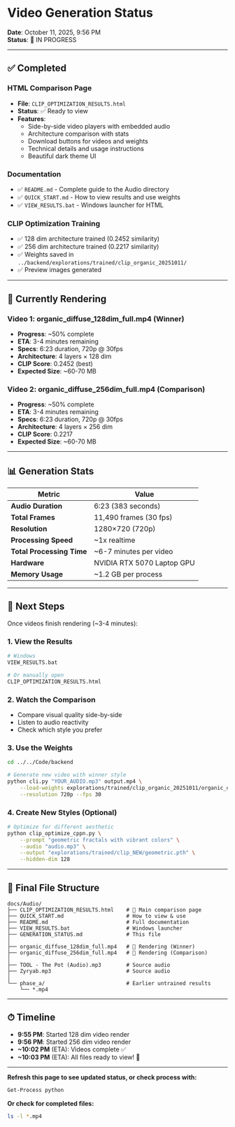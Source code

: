 # Video Generation Status

**Date**: October 11, 2025, 9:56 PM  
**Status**: 🔄 IN PROGRESS

---

## ✅ Completed

### HTML Comparison Page
- **File**: `CLIP_OPTIMIZATION_RESULTS.html`  
- **Status**: ✅ Ready to view  
- **Features**:
  - Side-by-side video players with embedded audio
  - Architecture comparison with stats
  - Download buttons for videos and weights
  - Technical details and usage instructions
  - Beautiful dark theme UI

### Documentation
- ✅ `README.md` - Complete guide to the Audio directory
- ✅ `QUICK_START.md` - How to view results and use weights
- ✅ `VIEW_RESULTS.bat` - Windows launcher for HTML

### CLIP Optimization Training
- ✅ 128 dim architecture trained (0.2452 similarity)
- ✅ 256 dim architecture trained (0.2217 similarity)
- ✅ Weights saved in `../backend/explorations/trained/clip_organic_20251011/`
- ✅ Preview images generated

---

## 🔄 Currently Rendering

### Video 1: organic_diffuse_128dim_full.mp4 (Winner)
- **Progress**: ~50% complete
- **ETA**: 3-4 minutes remaining
- **Specs**: 6:23 duration, 720p @ 30fps
- **Architecture**: 4 layers × 128 dim
- **CLIP Score**: 0.2452 (best)
- **Expected Size**: ~60-70 MB

### Video 2: organic_diffuse_256dim_full.mp4 (Comparison)
- **Progress**: ~50% complete
- **ETA**: 3-4 minutes remaining
- **Specs**: 6:23 duration, 720p @ 30fps
- **Architecture**: 4 layers × 256 dim
- **CLIP Score**: 0.2217
- **Expected Size**: ~60-70 MB

---

## 📊 Generation Stats

| Metric | Value |
|--------|-------|
| **Audio Duration** | 6:23 (383 seconds) |
| **Total Frames** | 11,490 frames (30 fps) |
| **Resolution** | 1280×720 (720p) |
| **Processing Speed** | ~1x realtime |
| **Total Processing Time** | ~6-7 minutes per video |
| **Hardware** | NVIDIA RTX 5070 Laptop GPU |
| **Memory Usage** | ~1.2 GB per process |

---

## 🎯 Next Steps

Once videos finish rendering (~3-4 minutes):

### 1. View the Results
```bash
# Windows
VIEW_RESULTS.bat

# Or manually open
CLIP_OPTIMIZATION_RESULTS.html
```

### 2. Watch the Comparison
- Compare visual quality side-by-side
- Listen to audio reactivity
- Check which style you prefer

### 3. Use the Weights
```bash
cd ../../Code/backend

# Generate new video with winner style
python cli.py "YOUR_AUDIO.mp3" output.mp4 \
    --load-weights explorations/trained/clip_organic_20251011/organic_diffuse_128dim.pth \
    --resolution 720p --fps 30
```

### 4. Create New Styles (Optional)
```bash
# Optimize for different aesthetic
python clip_optimize_cppn.py \
    --prompt "geometric fractals with vibrant colors" \
    --audio "audio.mp3" \
    --output "explorations/trained/clip_NEW/geometric.pth" \
    --hidden-dim 128
```

---

## 📂 Final File Structure

```
docs/Audio/
├── CLIP_OPTIMIZATION_RESULTS.html    # 🎨 Main comparison page
├── QUICK_START.md                    # How to view & use
├── README.md                         # Full documentation
├── VIEW_RESULTS.bat                  # Windows launcher
├── GENERATION_STATUS.md              # This file
│
├── organic_diffuse_128dim_full.mp4   # 🔄 Rendering (Winner)
├── organic_diffuse_256dim_full.mp4   # 🔄 Rendering (Comparison)
│
├── TOOL - The Pot (Audio).mp3        # Source audio
├── Zyryab.mp3                        # Source audio
│
└── phase_a/                          # Earlier untrained results
    └── *.mp4
```

---

## ⏱ Timeline

- **9:55 PM**: Started 128 dim video render
- **9:56 PM**: Started 256 dim video render  
- **~10:02 PM** (ETA): Videos complete ✅
- **~10:03 PM** (ETA): All files ready to view! 🎉

---

**Refresh this page to see updated status, or check process with:**
```bash
Get-Process python
```

**Or check for completed files:**
```bash
ls -l *.mp4
```

